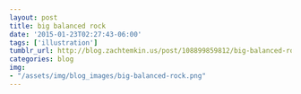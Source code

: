 ```yaml
---
layout: post
title: big balanced rock
date: '2015-01-23T02:27:43-06:00'
tags: ['illustration']
tumblr_url: http://blog.zachtemkin.us/post/108899859812/big-balanced-rock
categories: blog
img:
- "/assets/img/blog_images/big-balanced-rock.png"
---
```

